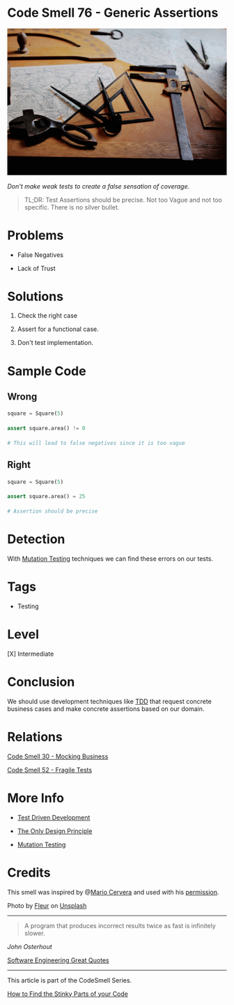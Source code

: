 # Code Smell 76 - Generic Assertions

![Code Smell 76 - Generic Assertions](Code%20Smell%2076%20-%20Generic%20Assertions.jpg)

*Don't make weak tests to create a false sensation of coverage.*

> TL;DR: Test Assertions should be precise. Not too Vague and not too specific. There is no silver bullet.

# Problems

- False Negatives

- Lack of Trust

# Solutions

1. Check the right case

2. Assert for a functional case.

3. Don't test implementation.

# Sample Code

## Wrong

<!-- [Gist Url](https://gist.github.com/mcsee/6712052beddeaac0d959785726fa82ca) -->

```python
square = Square(5)

assert square.area() != 0

# This will lead to false negatives since it is too vague
```

## Right

<!-- [Gist Url](https://gist.github.com/mcsee/d9f05a81f7689e86c353ccd6a29e8306) -->

```python
square = Square(5)

assert square.area() = 25

# Assertion should be precise
```

# Detection

With [Mutation Testing](https://en.wikipedia.org/wiki/Mutation_testing) techniques we can find these errors on our tests.

# Tags

- Testing

# Level

[X] Intermediate

# Conclusion

We should use development techniques like [TDD](https://github.com/mcsee/Software-Design-Articles/tree/main/Articles/TDD/How%20to%20Squeeze%20Test%20Driven%20Development%20on%20Legacy%20Systems/readme.md) that request concrete business cases and make concrete assertions based on our domain.

# Relations

[Code Smell 30 - Mocking Business](https://github.com/mcsee/Software-Design-Articles/tree/main/Articles/Code%20Smells/Code%20Smell%2030%20-%20Mocking%20Business/readme.md)

[Code Smell 52 - Fragile Tests](https://github.com/mcsee/Software-Design-Articles/tree/main/Articles/Code%20Smells/Code%20Smell%2052%20-%20Fragile%20Tests/readme.md)

# More Info

- [Test Driven Development](https://github.com/mcsee/Software-Design-Articles/tree/main/Articles/TDD/How%20to%20Squeeze%20Test%20Driven%20Development%20on%20Legacy%20Systems/readme.md)

- [The Only Design Principle](https://github.com/mcsee/Software-Design-Articles/tree/main/Articles/Theory/The%20One%20and%20Only%20Software%20Design%20Principle/readme.md)

- [Mutation Testing](https://en.wikipedia.org/wiki/Mutation_testing)

# Credits

This smell was inspired by @[Mario Cervera](@macerub) and used with his [permission](https://twitter.com/macerub/status/1401209540436283397).

Photo by [Fleur](https://unsplash.com/@yer_a_wizard) on [Unsplash](https://unsplash.com/s/photos/measure)
  

* * *

> A program that produces incorrect results twice as fast is infinitely slower. 

_John Osterhout_
 
[Software Engineering Great Quotes](https://github.com/mcsee/Software-Design-Articles/tree/main/Articles/Quotes/Software%20Engineering%20Great%20Quotes/readme.md)

* * *

This article is part of the CodeSmell Series.

[How to Find the Stinky Parts of your Code](https://github.com/mcsee/Software-Design-Articles/tree/main/Articles/Code%20Smells/How%20to%20Find%20the%20Stinky%20parts%20of%20your%20Code/readme.md)